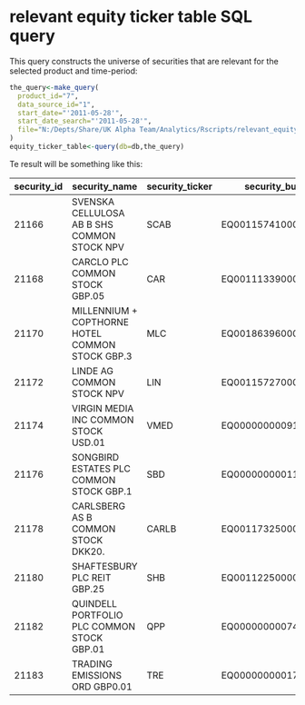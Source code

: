 # relevant equity ticker table SQL query

This query constructs the universe of securities that are relevant for the selected product
and time-period:

```r
the_query<-make_query(
  product_id="7",
  data_source_id="1",
  start_date="'2011-05-28'",
  start_date_search="'2011-05-28'",
  file="N:/Depts/Share/UK Alpha Team/Analytics/Rscripts/relevant_equity_ticker_table.sql"
)
equity_ticker_table<-query(db=db,the_query)

```

Te result will be something like this:


|security_id|security_name|security_ticker|security_buid|security_isin|security_sedol|security_cusip|date|
|------|------|------|------|------|------|------|------|
|21166|SVENSKA CELLULOSA AB B SHS COMMON STOCK NPV|SCAB|EQ0011574100003000|SE0000112724|B1VVGZ5|NA|2012-07-23|
|21168|CARCLO PLC COMMON STOCK GBP.05|CAR|EQ0011133900001000|GB0001751915|175191|NA|2012-01-05|
|21170|MILLENNIUM + COPTHORNE HOTEL COMMON STOCK GBP.3|MLC|EQ0018639600001000|GB0005622542|562254|NA|2012-01-11|
|21172|LINDE AG COMMON STOCK NPV|LIN|EQ0011572700001000|DE0006483001|5740817|NA|2012-04-27|
|21174|VIRGIN MEDIA INC COMMON STOCK USD.01|VMED|EQ0000000009105930|US92769L1017|B10S594|92769L101|2011-10-28|
|21176|SONGBIRD ESTATES PLC COMMON STOCK GBP.1|SBD|EQ0000000001123548|GB00B4MTF637|B4MTF63|NA|2011-10-28|
|21178|CARLSBERG AS B COMMON STOCK DKK20.|CARLB|EQ0011732500003000|DK0010181759|4169219|NA|2012-05-10|
|21180|SHAFTESBURY PLC REIT GBP.25|SHB|EQ0011225000001000|GB0007990962|799096|NA|2012-02-03|
|21182|QUINDELL PORTFOLIO PLC COMMON STOCK GBP.01|QPP|EQ0000000007430333|GB00B0R5TG60|B0R5TG6|NA|2012-02-21|
|21183|TRADING EMISSIONS ORD GBP0.01|TRE|EQ0000000001719439|GB00B073G363|B073G36|NA|2011-10-28|



